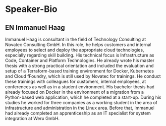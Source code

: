 # Speaker-Bio  

## EN Immanuel Haag  

Immanuel Haag is consultant in the field of Technology Consulting at Novatec Consulting GmbH. In this role, he helps customers and internal employees to select and deploy the appropriate cloud technologies, especially regarding skill building. His technical focus is Infrastructure as Code, Container and Platform Technologies. He already wrote his master thesis with a strong practical orientation and included the evaluation and setup of a Terraform-based training environment for Docker, Kubernetes and Cloud fFoundry, which is still used by Novatec for trainings. He conduct these trainings with colleagues for customers, internal employees, at conferences as well as in a student environment. His bachelor thesis had already focused on Docker in the environment of a migration from a Python-based web application, which he completed at a start-up. During his studies he worked for three companies as a working student in the area of infrastructure and administration in the Linux area. Before that, Immanuel had already completed an apprenticeship as an IT specialist for system integration at Weru GmbH.

